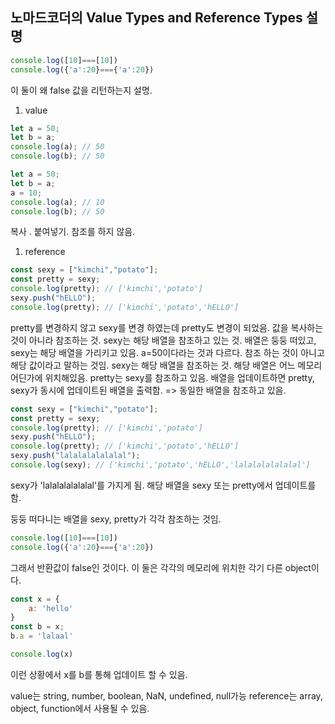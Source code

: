 ## 노마드코더의 Value Types and Reference Types 설명
```javascript
console.log([10]===[10])
console.log({'a':20}==={'a':20})
```
이 둘이 왜 false 값을 리턴하는지 설명.
1. value
```javascript
let a = 50;
let b = a;
console.log(a); // 50
console.log(b); // 50
```
```javascript
let a = 50;
let b = a;
a = 10;
console.log(a); // 10
console.log(b); // 50
```
복사 . 붙여넣기. 
참조를 하지 않음.

1. reference
```javascript
const sexy = ["kimchi","potato"];
const pretty = sexy;
console.log(pretty); // ['kimchi','potato']
sexy.push("hELLO");
console.log(pretty); // ['kimchi','potato','hELLO']
```
pretty를 변경하지 않고 sexy를 변경 하였는데 pretty도 변경이 되었음.
값을 복사하는 것이 아니라 참조하는 것.
sexy는 해당 배열을 참조하고 있는 것.
배열은 둥둥 떠있고, sexy는 해당 배열을 가리키고 있음.
a=50이다라는 것과 다르다. 참조 하는 것이 아니고 해당 값이라고 말하는 것임.
sexy는 해당 배열을 참조하는 것. 해당 배열은 어느 메모리 어딘가에 위치해있음.
pretty는 sexy를 참조하고 있음.
배열을 업데이트하면 pretty, sexy가 동시에 업데이트된 배열을 출력함.
=> 동일한 배열을 참조하고 있음.

```javascript
const sexy = ["kimchi","potato"];
const pretty = sexy;
console.log(pretty); // ['kimchi','potato']
sexy.push("hELLO");
console.log(pretty); // ['kimchi','potato','hELLO']
sexy.push("lalalalalalalal");
console.log(sexy); // ['kimchi','potato','hELLO','lalalalalalalal']
```
sexy가 'lalalalalalalal'를 가지게 됨.
해당 배열을 sexy 또는 pretty에서 업데이트를 함.

둥둥 떠다니는 배열을 sexy, pretty가 각각 참조하는 것임.
```javascript
console.log([10]===[10])
console.log({'a':20}==={'a':20})
```
그래서 반환값이 false인 것이다.
이 둘은 각각의 메모리에 위치한 각기 다른 object이다.

```javascript
const x = {
    a: 'hello'
}
const b = x;
b.a = 'lalaal'

console.log(x)
```
이런 상황에서 x를 b를 통해 업데이트 할 수 있음.

value는 string, number, boolean, NaN, undefined, null가능
reference는 array, object, function에서 사용될 수 있음. 